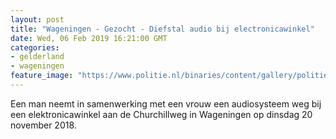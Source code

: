 ```yaml
---
layout: post
title: "Wageningen - Gezocht - Diefstal audio bij electronicawinkel"
date: Wed, 06 Feb 2019 16:21:00 GMT
categories: 
- gelderland 
- wageningen 
feature_image: "https://www.politie.nl/binaries/content/gallery/politie/gezocht/verdachten/2019/februari/02-on/2018536497-1.jpg"
---
```


Een man neemt in samenwerking met een vrouw een audiosysteem weg bij een elektronicawinkel aan de Churchillweg in Wageningen op dinsdag 20 november 2018.
